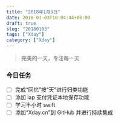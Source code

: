 ```yaml
---
title: "2018年1月3日"
date: 2018-01-03T10:04:44+08:00
draft: true
slug: "20180103"
tags: ["Xday"]
category: ["Xday"]
---
```


> 完美的一天，专注每一天

### 今日任务

- [ ] 完成“回忆”按“天”进行归类功能
- [ ] 添加 iap 支付凭证本地保存功能
- [ ] 学习半小时 swift
- [ ] 添加“Xday.cn”到 GitHub 并进行持续集成